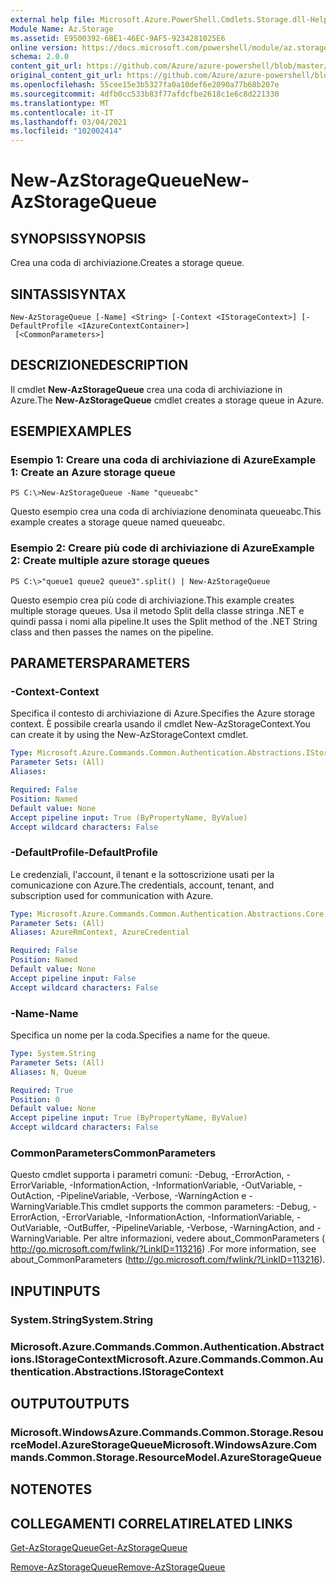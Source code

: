 ```yaml
---
external help file: Microsoft.Azure.PowerShell.Cmdlets.Storage.dll-Help.xml
Module Name: Az.Storage
ms.assetid: E9500392-6BE1-46EC-9AF5-9234281025E6
online version: https://docs.microsoft.com/powershell/module/az.storage/new-azstoragequeue
schema: 2.0.0
content_git_url: https://github.com/Azure/azure-powershell/blob/master/src/Storage/Storage.Management/help/New-AzStorageQueue.md
original_content_git_url: https://github.com/Azure/azure-powershell/blob/master/src/Storage/Storage.Management/help/New-AzStorageQueue.md
ms.openlocfilehash: 55cee15e3b5327fa0a10def6e2090a77b68b207e
ms.sourcegitcommit: 4dfb0cc533b83f77afdcfbe2618c1e6c8d221330
ms.translationtype: MT
ms.contentlocale: it-IT
ms.lasthandoff: 03/04/2021
ms.locfileid: "102002414"
---
```

# <span data-ttu-id="4feec-101">New-AzStorageQueue</span><span class="sxs-lookup"><span data-stu-id="4feec-101">New-AzStorageQueue</span></span>

## <span data-ttu-id="4feec-102">SYNOPSIS</span><span class="sxs-lookup"><span data-stu-id="4feec-102">SYNOPSIS</span></span>
<span data-ttu-id="4feec-103">Crea una coda di archiviazione.</span><span class="sxs-lookup"><span data-stu-id="4feec-103">Creates a storage queue.</span></span>

## <span data-ttu-id="4feec-104">SINTASSI</span><span class="sxs-lookup"><span data-stu-id="4feec-104">SYNTAX</span></span>

```
New-AzStorageQueue [-Name] <String> [-Context <IStorageContext>] [-DefaultProfile <IAzureContextContainer>]
 [<CommonParameters>]
```

## <span data-ttu-id="4feec-105">DESCRIZIONE</span><span class="sxs-lookup"><span data-stu-id="4feec-105">DESCRIPTION</span></span>
<span data-ttu-id="4feec-106">Il cmdlet **New-AzStorageQueue** crea una coda di archiviazione in Azure.</span><span class="sxs-lookup"><span data-stu-id="4feec-106">The **New-AzStorageQueue** cmdlet creates a storage queue in Azure.</span></span>

## <span data-ttu-id="4feec-107">ESEMPI</span><span class="sxs-lookup"><span data-stu-id="4feec-107">EXAMPLES</span></span>

### <span data-ttu-id="4feec-108">Esempio 1: Creare una coda di archiviazione di Azure</span><span class="sxs-lookup"><span data-stu-id="4feec-108">Example 1: Create an Azure storage queue</span></span>
```
PS C:\>New-AzStorageQueue -Name "queueabc"
```

<span data-ttu-id="4feec-109">Questo esempio crea una coda di archiviazione denominata queueabc.</span><span class="sxs-lookup"><span data-stu-id="4feec-109">This example creates a storage queue named queueabc.</span></span>

### <span data-ttu-id="4feec-110">Esempio 2: Creare più code di archiviazione di Azure</span><span class="sxs-lookup"><span data-stu-id="4feec-110">Example 2: Create multiple azure storage queues</span></span>
```
PS C:\>"queue1 queue2 queue3".split() | New-AzStorageQueue
```

<span data-ttu-id="4feec-111">Questo esempio crea più code di archiviazione.</span><span class="sxs-lookup"><span data-stu-id="4feec-111">This example creates multiple storage queues.</span></span>
<span data-ttu-id="4feec-112">Usa il metodo Split della classe stringa .NET e quindi passa i nomi alla pipeline.</span><span class="sxs-lookup"><span data-stu-id="4feec-112">It uses the Split method of the .NET String class and then passes the names on the pipeline.</span></span>

## <span data-ttu-id="4feec-113">PARAMETERS</span><span class="sxs-lookup"><span data-stu-id="4feec-113">PARAMETERS</span></span>

### <span data-ttu-id="4feec-114">-Context</span><span class="sxs-lookup"><span data-stu-id="4feec-114">-Context</span></span>
<span data-ttu-id="4feec-115">Specifica il contesto di archiviazione di Azure.</span><span class="sxs-lookup"><span data-stu-id="4feec-115">Specifies the Azure storage context.</span></span>
<span data-ttu-id="4feec-116">È possibile crearla usando il cmdlet New-AzStorageContext.</span><span class="sxs-lookup"><span data-stu-id="4feec-116">You can create it by using the New-AzStorageContext cmdlet.</span></span>

```yaml
Type: Microsoft.Azure.Commands.Common.Authentication.Abstractions.IStorageContext
Parameter Sets: (All)
Aliases:

Required: False
Position: Named
Default value: None
Accept pipeline input: True (ByPropertyName, ByValue)
Accept wildcard characters: False
```

### <span data-ttu-id="4feec-117">-DefaultProfile</span><span class="sxs-lookup"><span data-stu-id="4feec-117">-DefaultProfile</span></span>
<span data-ttu-id="4feec-118">Le credenziali, l'account, il tenant e la sottoscrizione usati per la comunicazione con Azure.</span><span class="sxs-lookup"><span data-stu-id="4feec-118">The credentials, account, tenant, and subscription used for communication with Azure.</span></span>

```yaml
Type: Microsoft.Azure.Commands.Common.Authentication.Abstractions.Core.IAzureContextContainer
Parameter Sets: (All)
Aliases: AzureRmContext, AzureCredential

Required: False
Position: Named
Default value: None
Accept pipeline input: False
Accept wildcard characters: False
```

### <span data-ttu-id="4feec-119">-Name</span><span class="sxs-lookup"><span data-stu-id="4feec-119">-Name</span></span>
<span data-ttu-id="4feec-120">Specifica un nome per la coda.</span><span class="sxs-lookup"><span data-stu-id="4feec-120">Specifies a name for the queue.</span></span>

```yaml
Type: System.String
Parameter Sets: (All)
Aliases: N, Queue

Required: True
Position: 0
Default value: None
Accept pipeline input: True (ByPropertyName, ByValue)
Accept wildcard characters: False
```

### <span data-ttu-id="4feec-121">CommonParameters</span><span class="sxs-lookup"><span data-stu-id="4feec-121">CommonParameters</span></span>
<span data-ttu-id="4feec-122">Questo cmdlet supporta i parametri comuni: -Debug, -ErrorAction, -ErrorVariable, -InformationAction, -InformationVariable, -OutVariable, -OutAction, -PipelineVariable, -Verbose, -WarningAction e -WarningVariable.</span><span class="sxs-lookup"><span data-stu-id="4feec-122">This cmdlet supports the common parameters: -Debug, -ErrorAction, -ErrorVariable, -InformationAction, -InformationVariable, -OutVariable, -OutBuffer, -PipelineVariable, -Verbose, -WarningAction, and -WarningVariable.</span></span> <span data-ttu-id="4feec-123">Per altre informazioni, vedere about_CommonParameters ( http://go.microsoft.com/fwlink/?LinkID=113216) .</span><span class="sxs-lookup"><span data-stu-id="4feec-123">For more information, see about_CommonParameters (http://go.microsoft.com/fwlink/?LinkID=113216).</span></span>

## <span data-ttu-id="4feec-124">INPUT</span><span class="sxs-lookup"><span data-stu-id="4feec-124">INPUTS</span></span>

### <span data-ttu-id="4feec-125">System.String</span><span class="sxs-lookup"><span data-stu-id="4feec-125">System.String</span></span>

### <span data-ttu-id="4feec-126">Microsoft.Azure.Commands.Common.Authentication.Abstractions.IStorageContext</span><span class="sxs-lookup"><span data-stu-id="4feec-126">Microsoft.Azure.Commands.Common.Authentication.Abstractions.IStorageContext</span></span>

## <span data-ttu-id="4feec-127">OUTPUT</span><span class="sxs-lookup"><span data-stu-id="4feec-127">OUTPUTS</span></span>

### <span data-ttu-id="4feec-128">Microsoft.WindowsAzure.Commands.Common.Storage.ResourceModel.AzureStorageQueue</span><span class="sxs-lookup"><span data-stu-id="4feec-128">Microsoft.WindowsAzure.Commands.Common.Storage.ResourceModel.AzureStorageQueue</span></span>

## <span data-ttu-id="4feec-129">NOTE</span><span class="sxs-lookup"><span data-stu-id="4feec-129">NOTES</span></span>

## <span data-ttu-id="4feec-130">COLLEGAMENTI CORRELATI</span><span class="sxs-lookup"><span data-stu-id="4feec-130">RELATED LINKS</span></span>

[<span data-ttu-id="4feec-131">Get-AzStorageQueue</span><span class="sxs-lookup"><span data-stu-id="4feec-131">Get-AzStorageQueue</span></span>](./Get-AzStorageQueue.md)

[<span data-ttu-id="4feec-132">Remove-AzStorageQueue</span><span class="sxs-lookup"><span data-stu-id="4feec-132">Remove-AzStorageQueue</span></span>](./Remove-AzStorageQueue.md)


